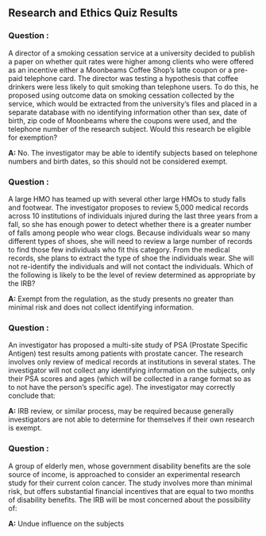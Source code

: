 ## Research and Ethics Quiz Results

### Question :
 A director of a smoking cessation service at a university decided to publish a paper on whether quit rates were higher among clients who were offered as an incentive either a Moonbeams Coffee Shop’s latte coupon or a pre-paid telephone card. The director was testing a hypothesis that coffee drinkers were less likely to quit smoking than telephone users. To do this, he proposed using outcome data on smoking cessation collected by the service, which would be extracted from the university’s files and placed in a separate database with no identifying information other than sex, date of birth, zip code of Moonbeams where the coupons were used, and the telephone number of the research subject. Would this research be eligible for exemption?

**A:** No. The investigator may be able to identify subjects based on telephone numbers and birth dates, so this should not be considered exempt.

### Question :
 A large HMO has teamed up with several other large HMOs to study falls and footwear. The investigator proposes to review 5,000 medical records across 10 institutions of individuals injured during the last three years from a fall, so she has enough power to detect whether there is a greater number of falls among people who wear clogs. Because individuals wear so many different types of shoes, she will need to review a large number of records to find those few individuals who fit this category. From the medical records, she plans to extract the type of shoe the individuals wear. She will not re-identify the individuals and will not contact the individuals. Which of the following is likely to be the level of review determined as appropriate by the IRB?

**A:** Exempt from the regulation, as the study presents no greater than minimal risk and does not collect identifying information.

### Question :
 An investigator has proposed a multi-site study of PSA (Prostate Specific Antigen) test results among patients with prostate cancer. The research involves only review of medical records at institutions in several states. The investigator will not collect any identifying information on the subjects, only their PSA scores and ages (which will be collected in a range format so as to not have the person’s specific age). The investigator may correctly conclude that:

**A:** IRB review, or similar process, may be required because generally investigators are not able to determine for themselves if their own research is exempt.

### Question :
 A group of elderly men, whose government disability benefits are the sole source of income, is approached to consider an experimental research study for their current colon cancer. The study involves more than minimal risk, but offers substantial financial incentives that are equal to two months of disability benefits. The IRB will be most concerned about the possibility of:

**A:** Undue influence on the subjects
